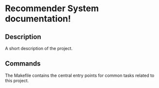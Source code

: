 # Recommender System documentation!

## Description

A short description of the project.

## Commands

The Makefile contains the central entry points for common tasks related to this project.

